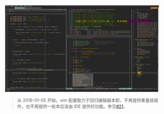 ![Vim](screenshots/vim.png?raw=true)

> 从 2016-01-05 开始，vim 配置致力于回归编辑器本职，不再提供重量级插件，也不再提供一些本应该由 IDE 提供的功能。参见[#21](https://github.com/Arondight/profile/issues/21)。
